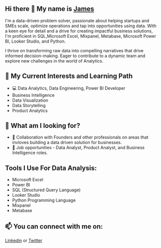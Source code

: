 ## Hi there 👋 My name is [James](https://linkedin.com/in/james-oladejo-2000/)
I'm a data-driven problem solver, passionate about helping startups and SMEs scale, optimize operations and tap into opportunities using data. With a keen eye for detail and a drive for creating impactful business solutions, I'm proficient in SQL,Microsoft Excel, MIxpanel, Metabase, Microsoft Power BI, Looker Studio, and Python. 

I thrive on transforming raw data into compelling narratives that drive informed decision-making. Eager to contribute to a dynamic team and explore new challenges in the world of Analytics.

## 🧠 My Current Interests and Learning Path
-  :computer: Data Analytics, Data Engineering, Power BI Developer
-  Business Intelligence
-  Data Visualization
-  Data Storytelling
-  Product Analytics


## 👀 What am I looking for?
- 👯 Collaboration with Founders and other professionals on areas that invloves building a data driven solution for businesses. 
- :briefcase: Job opportunities - Data Analyst, Product Analyst, and Business Intelligence roles.

## Tools I Use For Data Analysis:
- Microsoft Excel 
- Power BI
- SQL (Structured Query Language)
- Looker Studio
- Python Programming Language
- Mixpanel
- Metabase

## 📫 You can connect with me on: 
[Linkedin](https://linkedin.com/in/james-oladejo-2000/) or
[Twitter](https://twitter.com/jamisi_)






